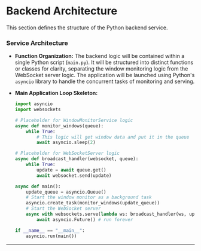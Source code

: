 # **Backend Architecture**

This section defines the structure of the Python backend service.

### **Service Architecture**

  * **Function Organization:** The backend logic will be contained within a single Python script (`main.py`). It will be structured into distinct functions or classes for clarity, separating the window monitoring logic from the WebSocket server logic. The application will be launched using Python's `asyncio` library to handle the concurrent tasks of monitoring and serving.

  * **Main Application Loop Skeleton:**

    ```python
    import asyncio
    import websockets

    # Placeholder for WindowMonitorService logic
    async def monitor_windows(queue):
        while True:
            # This logic will get window data and put it in the queue
            await asyncio.sleep(2) 

    # Placeholder for WebSocketServer logic
    async def broadcast_handler(websocket, queue):
        while True:
            update = await queue.get()
            await websocket.send(update)

    async def main():
        update_queue = asyncio.Queue()
        # Start the window monitor as a background task
        asyncio.create_task(monitor_windows(update_queue))
        # Start the WebSocket server
        async with websockets.serve(lambda ws: broadcast_handler(ws, update_queue), "localhost", 8765):
            await asyncio.Future() # run forever

    if __name__ == "__main__":
        asyncio.run(main())
    ```

-----

